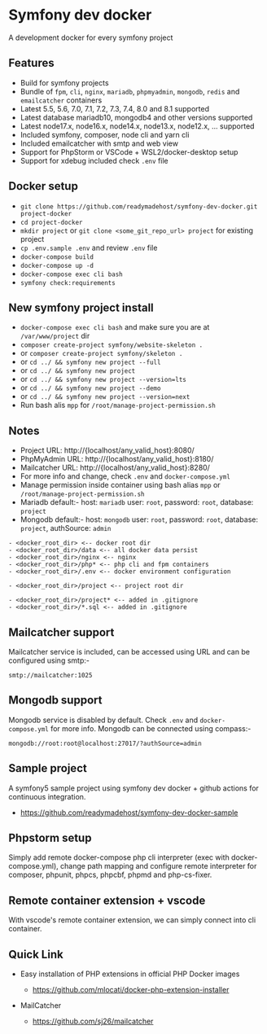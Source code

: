 # Symfony dev docker

A development docker for every symfony project


## Features

- Build for symfony projects
- Bundle of `fpm`, `cli`, `nginx`, `mariadb`, `phpmyadmin`, `mongodb`, `redis` and `emailcatcher` containers
- Latest 5.5, 5.6, 7.0, 7.1, 7.2, 7.3, 7.4, 8.0 and 8.1 supported
- Latest database mariadb10, mongodb4 and other versions supported
- Latest node17.x, node16.x, node14.x, node13.x, node12.x, ... supported
- Included symfony, composer, node cli and yarn cli
- Included emailcatcher with smtp and web view
- Support for PhpStorm or VSCode + WSL2/docker-desktop setup
- Support for xdebug included check `.env` file


## Docker setup

- `git clone https://github.com/readymadehost/symfony-dev-docker.git project-docker`
- `cd project-docker`
- `mkdir project` or `git clone <some_git_repo_url> project` for existing project
- `cp .env.sample .env` and review `.env` file
- `docker-compose build`
- `docker-compose up -d`
- `docker-compose exec cli bash`
- `symfony check:requirements`


## New symfony project install

- `docker-compose exec cli bash` and make sure you are at `/var/www/project` dir
- `composer create-project symfony/website-skeleton .`
- or `composer create-project symfony/skeleton .`
- or `cd ../ && symfony new project --full`
- or `cd ../ && symfony new project`
- or `cd ../ && symfony new project --version=lts`
- or `cd ../ && symfony new project --demo`
- or `cd ../ && symfony new project --version=next`
- Run bash alis `mpp` for `/root/manage-project-permission.sh`


## Notes

- Project URL: http://{localhost/any_valid_host}:8080/
- PhpMyAdmin URL: http://{localhost/any_valid_host}:8180/
- Mailcatcher URL: http://{localhost/any_valid_host}:8280/
- For more info and change, check `.env` and `docker-compose.yml`
- Manage permission inside container using bash alias `mpp` or `/root/manage-project-permission.sh`
- Mariadb default:- host: `mariadb` user: `root`, password: `root`, database: `project`
- Mongodb default:- host: `mongodb` user: `root`, password: `root`, database: `project`, authSource: `admin`

```text
- <docker_root_dir> <-- docker root dir
- <docker_root_dir>/data <-- all docker data persist
- <docker_root_dir>/nginx <-- nginx
- <docker_root_dir>/php* <-- php cli and fpm containers
- <docker_root_dir>/.env <-- docker environment configuration

- <docker_root_dir>/project <-- project root dir

- <docker_root_dir>/project* <-- added in .gitignore
- <docker_root_dir>/*.sql <-- added in .gitignore
```


## Mailcatcher support

Mailcatcher service is included, can be accessed using URL and can be configured using smtp:-

```
smtp://mailcatcher:1025
```


## Mongodb support

Mongodb service is disabled by default. Check `.env` and `docker-compose.yml` for more info. Mongodb can be connected using compass:-

```
mongodb://root:root@localhost:27017/?authSource=admin
```


## Sample project

A symfony5 sample project using symfony dev docker + github actions for continuous integration.

- https://github.com/readymadehost/symfony-dev-docker-sample


## Phpstorm setup

Simply add remote docker-compose php cli interpreter (exec with docker-compose.yml), change path mapping and configure remote interpreter for composer, phpunit, phpcs, phpcbf, phpmd and php-cs-fixer.


## Remote container extension + vscode

With vscode's remote container extension, we can simply connect into cli container.


## Quick Link

* Easy installation of PHP extensions in official PHP Docker images
    - https://github.com/mlocati/docker-php-extension-installer

* MailCatcher
    - https://github.com/sj26/mailcatcher
